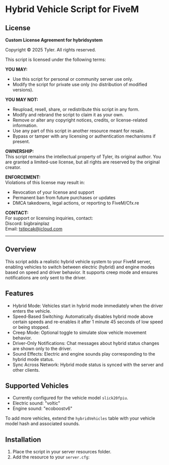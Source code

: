 # Hybrid Vehicle Script for FiveM

## License

**Custom License Agreement for hybridsystem**

Copyright © 2025 Tyler. All rights reserved.

This script is licensed under the following terms:

**YOU MAY:**  
- Use this script for personal or community server use only.  
- Modify the script for private use only (no distribution of modified versions).  

**YOU MAY NOT:**  
- Reupload, resell, share, or redistribute this script in any form.  
- Modify and rebrand the script to claim it as your own.  
- Remove or alter any copyright notices, credits, or license-related information.  
- Use any part of this script in another resource meant for resale.  
- Bypass or tamper with any licensing or authentication mechanisms if present.  

**OWNERSHIP:**  
This script remains the intellectual property of Tyler, its original author. You are granted a limited-use license, but all rights are reserved by the original creator.

**ENFORCEMENT:**  
Violations of this license may result in:  
- Revocation of your license and support  
- Permanent ban from future purchases or updates  
- DMCA takedowns, legal actions, or reporting to FiveM/Cfx.re  

**CONTACT:**  
For support or licensing inquiries, contact:  
Discord: bigbrainplaz  
Email: tstipcak@icloud.com

---

## Overview

This script adds a realistic hybrid vehicle system to your FiveM server, enabling vehicles to switch between electric (hybrid) and engine modes based on speed and driver behavior. It supports creep mode and ensures notifications are only sent to the driver.

## Features

- Hybrid Mode: Vehicles start in hybrid mode immediately when the driver enters the vehicle.  
- Speed-Based Switching: Automatically disables hybrid mode above certain speeds and re-enables it after 1 minute 45 seconds of low speed or being stopped.  
- Creep Mode: Optional toggle to simulate slow vehicle movement behavior.  
- Driver-Only Notifications: Chat messages about hybrid status changes are shown only to the driver.  
- Sound Effects: Electric and engine sounds play corresponding to the hybrid mode status.  
- Sync Across Network: Hybrid mode status is synced with the server and other clients.

## Supported Vehicles

- Currently configured for the vehicle model `slick20fpiu`.  
- Electric sound: "voltic"  
- Engine sound: "ecoboostv6"

To add more vehicles, extend the `hybridVehicles` table with your vehicle model hash and associated sounds.

## Installation

1. Place the script in your server resources folder.  
2. Add the resource to your `server.cfg`:

